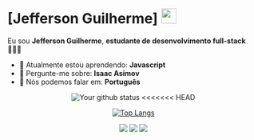# [Jefferson Guilherme] <img src="https://66.media.tumblr.com/7a9887c0bcee588d322d1cca9d45b0d5/tumblr_mfbf32p0qF1rfjowdo1_500.gif" width="30px">

Eu sou <strong>Jefferson Guilherme</strong>, <strong>estudante de desenvolvimento full-stack</strong> 👨🏻‍💻 

- 🚀 Atualmente estou aprendendo: <strong>Javascript</strong> 
- 💬 Pergunte-me sobre: <strong>Isaac Asimov</strong>
- 📣 Nós podemos falar em: <strong>Português</strong>

<div align="center">
  
  ![Your github status](https://github-readme-stats.vercel.app/api?username=jeffersonguilherme&show_icons=true&theme=dark)
<<<<<<< HEAD

  [![Top Langs](https://github-readme-stats.vercel.app/api/top-langs/?username=jeffersonguilherme&layout=compact&theme=dark)](https://github.com/jeffersonguilherme/github-readme-stats)

  </div>

<div align="center">

  <a href="#" alt="Gmail">
    <img src="https://img.shields.io/badge/-Gmail-FF0000?style=flat-square&labelColor=FF0000&logo=gmail&logoColor=white&link=LINK-DO-SEU-EMAIL"/></a>

  <a href="#" alt="Linkedin">
    <img src="https://img.shields.io/badge/-Linkedin-0e76a8?style=flat-square&logo=Linkedin&logoColor=white&link=LINK-DO-SEU-LINKEDIN" /></a>

  <a href="#" alt="Instagram">
    <img src="https://img.shields.io/badge/-Instagram-DF0174?style=flat-square&labelColor=DF0174&logo=instagram&logoColor=white&link=LINK-DO-SEU-INSTAGRAM"/></a>

</div>
